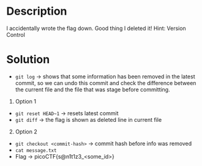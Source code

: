 # Description 
I accidentally wrote the flag down. Good thing I deleted it!
Hint: Version Control

# Solution
- `git log` -> shows that some information has been removed in the latest commit, so we can undo this commit and check the difference between the current file and the file that was stage before committing.
1. Option 1
  - `git reset HEAD~1` -> resets latest commit 
  - `git diff` -> the flag is shown as deleted line in current file
2. Option 2
  - `git checkout <commit-hash>` -> commit hash before info was removed
  - `cat message.txt`
- Flag -> picoCTF{s@n1t1z3_<some_id>}
